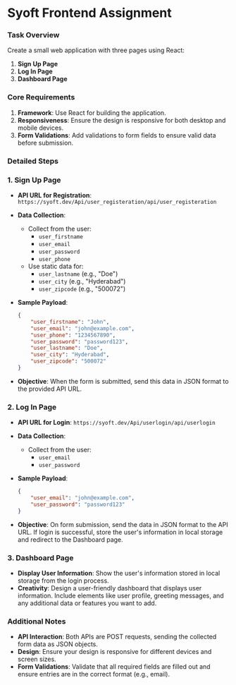 # Syoft Frontend Assignment

### Task Overview

Create a small web application with three pages using React:

1. **Sign Up Page**
2. **Log In Page**
3. **Dashboard Page**

### Core Requirements

1. **Framework**: Use React for building the application.
2. **Responsiveness**: Ensure the design is responsive for both desktop and mobile devices.
3. **Form Validations**: Add validations to form fields to ensure valid data before submission.

### Detailed Steps

### 1. Sign Up Page

- **API URL for Registration**: `https://syoft.dev/Api/user_registeration/api/user_registeration`
- **Data Collection**:
    - Collect from the user:
        - `user_firstname`
        - `user_email`
        - `user_password`
        - `user_phone`
    - Use static data for:
        - `user_lastname` (e.g., "Doe")
        - `user_city` (e.g., "Hyderabad")
        - `user_zipcode` (e.g., "500072")
- **Sample Payload**:
    
    ```json
    {
        "user_firstname": "John",
        "user_email": "john@example.com",
        "user_phone": "1234567890",
        "user_password": "password123",
        "user_lastname": "Doe",
        "user_city": "Hyderabad",
        "user_zipcode": "500072"
    }
    
    ```
    
- **Objective**: When the form is submitted, send this data in JSON format to the provided API URL.

### 2. Log In Page

- **API URL for Login**: `https://syoft.dev/Api/userlogin/api/userlogin`
- **Data Collection**:
    - Collect from the user:
        - `user_email`
        - `user_password`
- **Sample Payload**:
    
    ```json
    {
        "user_email": "john@example.com",
        "user_password": "password123"
    }
    
    ```
    
- **Objective**: On form submission, send the data in JSON format to the API URL. If login is successful, store the user's information in local storage and redirect to the Dashboard page.

### 3. Dashboard Page

- **Display User Information**: Show the user's information stored in local storage from the login process.
- **Creativity**: Design a user-friendly dashboard that displays user information. Include elements like user profile, greeting messages, and any additional data or features you want to add.

### Additional Notes

- **API Interaction**: Both APIs are POST requests, sending the collected form data as JSON objects.
- **Design**: Ensure your design is responsive for different devices and screen sizes.
- **Form Validations**: Validate that all required fields are filled out and ensure entries are in the correct format (e.g., email).